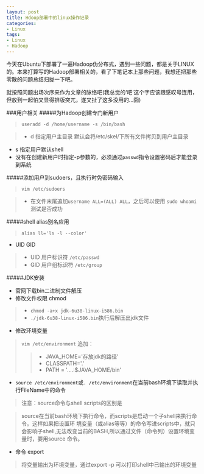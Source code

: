 ```yaml
---
layout: post
title: Hdoop部署中的linux操作记录
categories:
- Linux
tags:
- Linux
- Hadoop
---
```


今天在Ubuntu下部署了一遍Hadoop伪分布式，遇到一些问题，都是关于LINUX的。本来打算写的Hadoop部署相关的，看了下笔记本上那些问题，我想还把那些零散的问题总结归拢一下吧。

就按照问题出场次序来作为文章的脉络吧(我总觉的‘吧’这个字应该跟感叹号连用，但放到一起怕又显得排版突兀，遂又扯了这多没用的...囧)

###用户相关
#####为Hadoop创建专门新用户
> `useradd -d /home/username -s /bin/bash`

> + d 指定用户主目录 默认会将/etc/skel/下所有文件拷贝到用户主目录
+ s 指定用户默认shell
+ 没有在创建新用户时指定-p参数的，必须通过`passwd`指令设置密码后才能登录到系统


#####添加用户到sudoers，且执行时免密码输入
> `vim /etc/sudoers`

> + 在文件末尾追加`username ALL=(ALL) ALL`，之后可以使用 `sudo whoami`测试是否成功

#####shell alias别名应用
> `alias ll='ls -l --color'`

+ UID GID
> + UID 用户标识符 `/etc/passwd`
> + GID 用户组标识符 `/etc/group`

#####JDK安装
- 官网下载bin二进制文件解压 
- 修改文件权限 chmod
> + `chmod -a+x jdk-6u38-linux-i586.bin`
> + `./jdk-6u38-linux-i586.bin`执行后解压出jdk文件
- 修改环境变量 
> `vim /etc/environment` 追加：
>>- JAVA_HOME='存放jdk的路径'
>>- CLASSPATH='.'
>>- PATH = '....:$JAVA_HOME/bin'

+ `source /etc/environment`或`. /etc/environment`在当前bash环境下读取并执行FileName中的命令
>注意：source命令与shell scripts的区别是

>source在当前bash环境下执行命令，而scripts是启动一个子shell来执行命令。这样如果把设置环
境变量（或alias等等）的命令写进scripts中，就只会影响子shell,无法改变当前的BASH,所以通过文件（命令列）设置环境变量时，要用source 命令。

- 命令 export
> 将变量输出为环境变量，通过export -p 可以打印shell中已输出的环境变量


